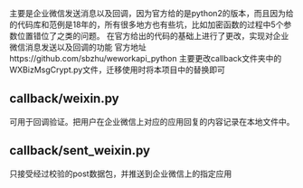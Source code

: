 主要是企业微信发送消息以及回调，因为官方给的是python2的版本，而且因为给的代码库和范例是18年的，所有很多地方也有些坑，比如加密函数的过程中5个参数位置错位了之类的问题。
在官方给出的代码的基础上进行了更改，实现对企业微信消息发送以及回调的功能
官方地址https://github.com/sbzhu/weworkapi_python
主要更改callback文件夹中的WXBizMsgCrypt.py文件，迁移使用时将本项目中的替换即可
## callback/weixin.py
可用于回调验证。把用户在企业微信上对应的应用回复的内容记录在本地文件中。
## callback/sent_weixin.py
只接受经过校验的post数据包，并推送到企业微信上的指定应用
